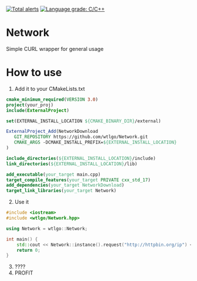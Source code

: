 [![Total alerts](https://img.shields.io/lgtm/alerts/g/wtlgo/Network.svg?logo=lgtm&logoWidth=18)](https://lgtm.com/projects/g/wtlgo/Network/alerts/)
[![Language grade: C/C++](https://img.shields.io/lgtm/grade/cpp/g/wtlgo/Network.svg?logo=lgtm&logoWidth=18)](https://lgtm.com/projects/g/wtlgo/Network/context:cpp)

# Network
Simple CURL wrapper for general usage

# How to use

 1. Add it to your CMakeLists.txt
 ```Cmake
cmake_minimum_required(VERSION 3.0)
project(your_proj)
include(ExternalProject)

set(EXTERNAL_INSTALL_LOCATION ${CMAKE_BINARY_DIR}/external)

ExternalProject_Add(NetworkDownload
    GIT_REPOSITORY https://github.com/wtlgo/Network.git
    CMAKE_ARGS -DCMAKE_INSTALL_PREFIX=${EXTERNAL_INSTALL_LOCATION}
)

include_directories(${EXTERNAL_INSTALL_LOCATION}/include)
link_directories(${EXTERNAL_INSTALL_LOCATION}/lib)

add_executable(your_target main.cpp)
target_compile_features(your_target PRIVATE cxx_std_17)
add_dependencies(your_target NetworkDownload)
target_link_libraries(your_target Network)
```

 2. Use it
```C++
#include <iostream>
#include <wtlgo/Network.hpp>

using Network = wtlgo::Network;

int main() {
    std::cout << Network::instance().request("http://httpbin.org/ip") << std::endl;
    return 0;
}
```

 3. ????
 2. PROFIT
